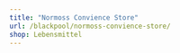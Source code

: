 ```yaml
---
title: "Normoss Convience Store"
url: /blackpool/normoss-convience-store/
shop: Lebensmittel
---
```

